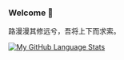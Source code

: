 ### Welcome 👋

路漫漫其修远兮，吾将上下而求索。

[![My GitHub Language Stats](https://github-readme-stats.vercel.app/api?username=KangLin&show_icons=true&count_private=true&theme=tokyonight&hide_border=true)](https://github.com/KangLin)


<!--

[![My GitHub Language Stats](https://github-readme-stats.vercel.app/api/top-langs/?username=KangLin&langs_count=5&theme=tokyonight)](https://github.com/KangLin)


**KangLin/KangLin** is a ✨ _special_ ✨ repository because its `README.md` (this file) appears on your GitHub profile.

Here are some ideas to get you started:

- 🔭 I’m currently working on ...
- 🌱 I’m currently learning ...
- 👯 I’m looking to collaborate on ...
- 🤔 I’m looking for help with ...
- 💬 Ask me about ...
- 📫 How to reach me: ...
- 😄 Pronouns: ...
- ⚡ Fun fact: ...
-->
